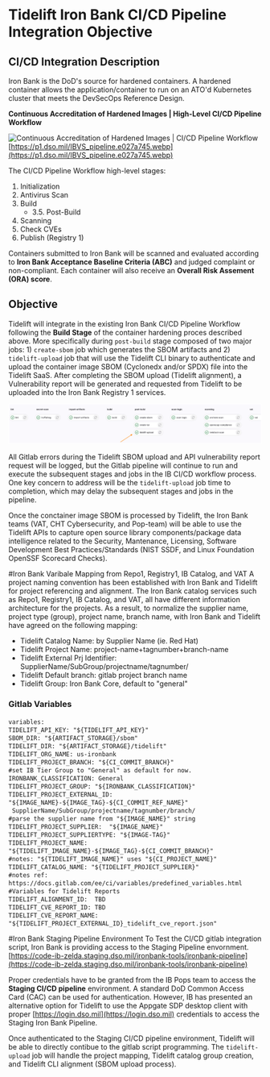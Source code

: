 # Tidelift Iron Bank CI/CD Pipeline Integration Objective 


## CI/CD Integration Description
Iron Bank is the DoD's source for hardened containers. A hardened container allows the application/container to run on an ATO'd Kubernetes cluster that meets the DevSecOps Reference Design. 

**Continuous Accreditation of Hardened Images | High-Level CI/CD Pipeline Workflow**

![Continuous Accreditation of Hardened Images | CI/CD Pipeline Workflow](https://p1.dso.mil/IBVS_pipeline.e027a745.webp "Optional Title")
[https://p1.dso.mil/IBVS_pipeline.e027a745.webp](https://p1.dso.mil/IBVS_pipeline.e027a745.webp)

The CI/CD Pipeline Workflow high-level stages:

1. Initialization 
2. Antivirus Scan
3. Build
	* 3.5. Post-Build
4. Scanning
5. Check CVEs
6. Publish (Registry 1)

Containers submitted to Iron Bank will be scanned and evaluated according to **Iron Bank Acceptance Baseline Criteria (ABC)** and judged complaint or non-compliant. Each container will also receive an **Overall Risk Assement (ORA) score**.

## Objective 
Tidelift will integrate in the existing Iron Bank CI/CD Pipeline Workflow following the **Build Stage** of the container hardening proces described above. More specifically during `post-build` stage composed of two major jobs: 1) `create-sbom` job which generates the SBOM artifacts and 2) `tidelift-upload` job that will use the Tidelift CLI binary to authenticate and upload the container image SBOM (Cyclonedx and/or SPDX) file into the Tidelift SaaS.
After completing the SBOM upload (Tidelift alignment), a Vulnerability report will be generated and requested from Tidelift to be uploaded into the Iron Bank Registry 1 services.  

![image info](tidelift_upload.png)

All Gitlab errors during the Tidelift SBOM upload and API vulnerability report request will be logged, but the Gitlab pipeline will continue to run and execute the subsequent stages and jobs in the IB CI/CD workflow process. One key concern to address will be the `tidelift-upload` job time to completion, which may delay the subsequent stages and jobs in the pipeline.  
 
Once the conctainer image SBOM is processed by Tidelift, the Iron Bank teams (VAT, CHT Cybersecurity, and Pop-team) will be able to use the Tidelift APIs to capture open source library components/package data intelligence related to the Security, Mantenance, Licensing, Software Development Best Practices/Standards (NIST SSDF, and Linux Foundation OpenSSF Scorecard Checks). 



#Iron Bank Varibale Mapping from Repo1, Registry1, IB Catalog, and VAT
A project naming convention has been established with Iron Bank and Tidelift for project referencing and alignment. The Iron Bank catalog services such as Repo1, Registry1, IB Catalog, and VAT, all have different information architecture for the projects. As a result, to normalize the supplier name, project type (group), project name, branch name, with Iron Bank and Tidelift have agreed on the following mapping:

* Tidelift Catalog Name: by Supplier Name (ie. Red Hat)
* Tidelift Project Name: project-name+tagnumber+branch-name 
* Tidelift External Prj Identifier: SupplierName/SubGroup/projectname/tagnumber/
* Tidelift Default branch: gitlab project branch name
* Tidelift Group: Iron Bank Core, default to "general"

### Gitlab Variables 

```
variables:
TIDELIFT_API_KEY: "${TIDELIFT_API_KEY}"
SBOM_DIR: "${ARTIFACT_STORAGE}/sbom"
TIDELIFT_DIR: "${ARTIFACT_STORAGE}/tidelift"
TIDELIFT_ORG_NAME: us-ironbank
TIDELIFT_PROJECT_BRANCH: "${CI_COMMIT_BRANCH}"
#set IB Tier Group to "General" as default for now. 
IRONBANK_CLASSIFICATION: General  
TIDELIFT_PROJECT_GROUP: "${IRONBANK_CLASSIFICATION}" 
TIDELIFT_PROJECT_EXTERNAL_ID: "${IMAGE_NAME}-${IMAGE_TAG}-${CI_COMMIT_REF_NAME}"
 SupplierName/SubGroup/projectname/tagnumber/branch/
#parse the supplier name from "${IMAGE_NAME}" string 
TIDELIFT_PROJECT_SUPPLIER:  "${IMAGE_NAME}" 
TIDELIFT_PROJECT_SUPPLIERTYPE: "${IMAGE-TAG}"
TIDELIFT_PROJECT_NAME: "${TIDELIFT_IMAGE_NAME}-${IMAGE_TAG}-${CI_COMMIT_BRANCH}"  
#notes: "${TIDELIFT_IMAGE_NAME}" uses "${CI_PROJECT_NAME}"
TIDELIFT_CATALOG_NAME: "${TIDELIFT_PROJECT_SUPPLIER}"
#notes ref: https://docs.gitlab.com/ee/ci/variables/predefined_variables.html 
#Variables for Tidelift Reports
TIDELIFT_ALIGNMENT_ID:  TBD
TIDELIFT_CVE_REPORT_ID: TBD
TIDELIFT_CVE_REPORT_NAME:  "${TIDELIFT_PROJECT_EXTERNAL_ID}_tidelift_cve_report.json"
```


#Iron Bank Staging Pipeline Environment 
To Test the CI/CD gitlab integration script, Iron Bank is providing access to the Staging Pipeline envornment. 
[https://code-ib-zelda.staging.dso.mil/ironbank-tools/ironbank-pipeline](https://code-ib-zelda.staging.dso.mil/ironbank-tools/ironbank-pipeline)

Proper credentials have to be granted from the IB Pops team to access the **Staging CI/CD pipeline** environment. A standard DoD Common Access Card (CAC) can be used for authentication. However, IB has presented an alternative option for Tidelift to use the Appgate SDP desktop client with proper [https://login.dso.mil](https://login.dso.mil) credentials to access the Staging Iron Bank Pipeline. 

Once authenticated to the Staging CI/CD pipeline environment, Tidelift will be able to directly contibue to the gitlab script programming. The `tidelift-upload` job will handle the project mapping, Tidelift catalog group creation, and Tidelift CLI alignment (SBOM upload process). 
 
 
